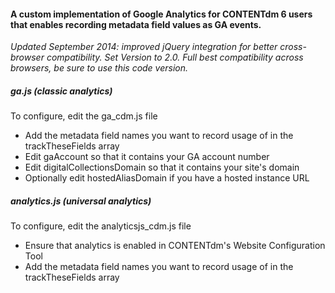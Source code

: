 <h4>A custom implementation of Google Analytics for CONTENTdm 6 users 
that enables recording metadata field values as GA events.</h4>

<em>Updated September 2014: improved jQuery integration for better cross-browser
compatibility. Set Version to 2.0. Full best compatibility across browsers, be
sure to use this code version.</em>


<h5>ga.js (classic analytics)</h5>
<p>To configure, edit the ga_cdm.js file</p>

<ul>
<li>Add the metadata field names you want to record usage of in the trackTheseFields array</li>
<li>Edit gaAccount so that it contains your GA account number</li>
<li>Edit digitalCollectionsDomain so that it contains your site's domain</li>
<li>Optionally edit hostedAliasDomain if you have a hosted instance URL</li>
</ul>

<h5>analytics.js (universal analytics)</h5>
<p>To configure, edit the analyticsjs_cdm.js file</p>

<ul>
<li>Ensure that analytics is enabled in CONTENTdm's Website Configuration Tool</li>
<li>Add the metadata field names you want to record usage of in the trackTheseFields array</li>
</ul>